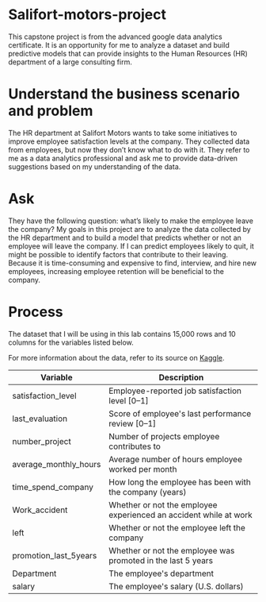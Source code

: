 # Salifort-motors-project
This capstone project is from the advanced google data analytics certificate. It is an opportunity for me to analyze a dataset and build predictive models that can provide insights to the Human Resources (HR) department of a large consulting firm.

# Understand the business scenario and problem
The HR department at Salifort Motors wants to take some initiatives to improve employee satisfaction levels at the company. They collected data from employees, but now they don’t know what to do with it. They refer to me as a data analytics professional and ask me to provide data-driven suggestions based on my understanding of the data. 

# Ask
They have the following question: what’s likely to make the employee leave the company?
My goals in this project are to analyze the data collected by the HR department and to build a model that predicts whether or not an employee will leave the company.
If I can predict employees likely to quit, it might be possible to identify factors that contribute to their leaving. Because it is time-consuming and expensive to find, interview, and hire new employees, increasing employee retention will be beneficial to the company.


# Process
The dataset that I will be using in this lab contains 15,000 rows and 10 columns for the variables listed below. 

For more information about the data, refer to its source on [Kaggle](https://www.kaggle.com/datasets/mfaisalqureshi/hr-analytics-and-job-prediction?select=HR_comma_sep.csv).

Variable  |Description |
-----|-----|
satisfaction_level|Employee-reported job satisfaction level [0&ndash;1]|
last_evaluation|Score of employee's last performance review [0&ndash;1]|
number_project|Number of projects employee contributes to|
average_monthly_hours|Average number of hours employee worked per month|
time_spend_company|How long the employee has been with the company (years)
Work_accident|Whether or not the employee experienced an accident while at work
left|Whether or not the employee left the company
promotion_last_5years|Whether or not the employee was promoted in the last 5 years
Department|The employee's department
salary|The employee's salary (U.S. dollars)

